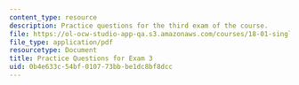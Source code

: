 ```yaml
---
content_type: resource
description: Practice questions for the third exam of the course.
file: https://ol-ocw-studio-app-qa.s3.amazonaws.com/courses/18-01-single-variable-calculus-fall-2006/0b4e633c54bf010773bbbe1dc8bf8dcc_prexam3a.pdf
file_type: application/pdf
resourcetype: Document
title: Practice Questions for Exam 3
uid: 0b4e633c-54bf-0107-73bb-be1dc8bf8dcc
---
```

